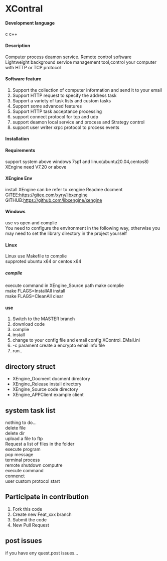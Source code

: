 # XContral

#### Development language
c c++  

#### Description
Computer process deamon service. Remote control software  
Lightweight background service management tool,control your computer with HTTP or TCP protocol  

#### Software feature
1. Support the collection of computer information and send it to your email  
2. Support HTTP request to specify the address task  
3. Support a variety of task lists and custom tasks  
4. Support some advanced features  
5. Support HTTP task acceptance processing  
6. support connect protocol for tcp and udp  
7. support deamon local service and process and Strategy control
8. support user writer xrpc protocol to process events

#### Installation

#### Requirements  
support system above windows 7sp1 and linux(ubuntu20.04,centos8)  
XEngine need V7.20 or above  

#### XEngine Env
install XEngine can be refer to xengine Readme docment  
GITEE:https://gitee.com/xyry/libxengine
GITHUB:https://github.com/libxengine/xengine

#### Windows
use vs open and complie  
You need to configure the environment in the following way, otherwise you may need to set the library directory in the project yourself  

#### Linux
Linux use Makefile to complie  
supproted ubuntu x64 or centos x64     

##### complie
execute command in XEngine_Source path
make complie  
make FLAGS=InstallAll install  
make FLAGS=CleanAll clear  

#### use

1.  Switch to the MASTER branch
2.  download code
3.  complie
4.  install
5.  change to your config file and email config XControl_EMail.ini  
6.  -c parament create a encrypto email info file  
7.  run..  

## directory struct
- XEngine_Docment   docment directory
- XEngine_Release   install directory
- XEngine_Source    code    directory
- XEngine_APPClient example client

## system task list
nothing to do...   
delete file  
delete dir  
upload a file to ftp  
Request a list of files in the folder  
execute program  
pop message  
terminal process  
remote shutdown computre  
execute command  
connenct  
user custom protocol start  

## Participate in contribution

1. Fork this code
2. Create new Feat_xxx branch
3. Submit the code
4. New Pull Request

## post issues

if you have eny quest.post issues...
